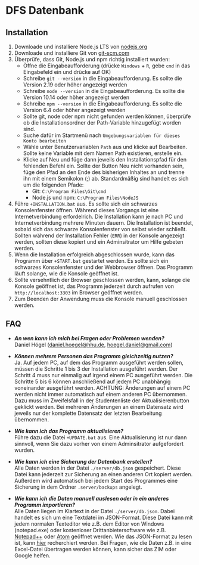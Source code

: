 # DFS Datenbank

## Installation
1. Downloade und installiere Node.js LTS von [nodejs.org](https://nodejs.org/de/)
2. Downloade und installiere Git von [git-scm.com](https://git-scm.com/downloads)
3. Überprüfe, dass Git, Node.js und npm richtig installiert wurden:
    * Öffne die Eingabeaufforderung (drücke `Windows` + `R`, gebe `cmd` in das Eingabefeld ein und drücke auf OK)
    * Schreibe `git --version` in die Eingabeaufforderung. Es sollte die Version 2.19 oder höher angezeigt werden
    * Schreibe `node --version` in die Eingabeaufforderung. Es sollte die Version 10.14 oder höher angezeigt werden
    * Schreibe `npm --version` in die Eingabeaufforderung. Es sollte die Version 6.4 oder höher angezeigt werden
    * Sollte git, node oder npm nicht gefunden werden können, überprüfe ob die Installationsordner der Path-Variable hinzugefügt worden sind.
    * Suche dafür im Startmenü nach `Umgebungsvariablen für dieses Konto bearbeiten`
    * Wähle unter Benutzervariablen `Path` aus und klicke auf Bearbeiten. Sollte keine Variable mit dem Namen Path existieren, erstelle ein.
    * Klicke auf Neu und füge dann jeweils den Installationspfad für den fehlenden Befehl ein. Sollte der Button Neu nicht vorhanden sein, füge den Pfad an den Ende des bisherigen Inhaltes an und trenne ihn mit einem Semikolon (;) ab. Standardmäßig sind handelt es sich um die folgenden Pfade:
      - Git: `C:\Program Files\Git\cmd`
      - Node.js und npm: `C:\Program Files\NodeJS`
4. Führe `+INSTALLATION.bat` aus. Es sollte sich ein schwarzes Konsolenfenster öffnen. Während dieses Vorgangs ist eine Internetverbindung erfordelrich. Die Installation kann je nach PC und Internetverbindung mehrere Minuten dauern. Die Installation ist beendet, sobald sich das schwarze Konsolenfenster von selbst wieder schließt. Sollten während der Installation Fehler (`ERR`) in der Konsole angezeigt werden, sollten diese kopiert und ein Adminsitrator um Hilfe gebeten werden.
5. Wenn die Installation erfolgreich abgeschlossen wurde, kann das Programm über `+START.bat` gestartet werden. Es sollte sich ein schwarzes Konsolenfenster und der Webbrowser öffnen. Das Programm läuft solange, wie die Konsole geöffnet ist.
6. Sollte versehntlich der Browser geschlossen werden, kann, solange die Konsole geöffnet ist, das Programm jederzeit durch aufrufen von `http://localhost:3303` im Browser geöffnet werden.
7. Zum Beenden der Anwendung muss die Konsole manuell geschlossen werden.

## FAQ
* **_An wen kann ich mich bei Fragen oder Problemen wenden?_**  
Daniel Högel (daniel.hoegel@hhu.de, hoegel.daniel@gmail.com)

* **_Können mehrere Personen das Programm gleichzeitig nutzen?_**  
Ja. Auf jedem PC, auf dem das Programm ausgeführt werden sollen, müssen die Schritte 1 bis 3 der Installation ausgeführt werden. Der Schritt 4 muss nur einmalig auf irgend einem PC ausgeführt werden. Die Schritte 5 bis 6 können anschließend auf jedem PC unabhängig voneinander ausgeführt werden. ACHTUNG: Änderungen auf einem PC werden nicht immer automatisch auf einem anderen PC übernommen. Dazu muss im Zweifelsfall in der Studentenliste der Aktualisierenbutton geklickt werden. Bei mehreren Änderungen an einem Datensatz wird jeweils nur der komplette Datensatz der letzten Bearbeitung übernommen.  

* **_Wie kann ich das Programm aktualisieren?_**  
Führe dazu die Datei `+UPDATE.bat` aus. Eine Aktualisierung ist nur dann sinnvoll, wenn Sie dazu vorher von einem Adminsitrator aufgefordert wurden.

* **_Wie kann ich eine Sicherung der Datenbank erstellen?_**  
Alle Daten werden in der Datei `./server/db.json` gespeichert. Diese Datei kann jederzeit zur Sicherung an einen anderen Ort kopiert werden. Außerdem wird automatisch bei jedem Start des Programmes eine Sicherung in dem Ordner `.server/backups` angelegt.

* **_Wie kann ich die Daten manuell auslesen oder in ein anderes Programm importieren?_**  
Alle Daten liegen im Klartext in der Datei `./server/db.json`. Dabei handelt es sich um eine Textdatei im JSON-Format. Diese Datei kann mit jedem normalen Texteditor wie z.B. dem Editor von Windows (notepad.exe) oder kostenloser Drittanbietersoftware wie z.B. [Notepad++](https://notepad-plus-plus.org/download/v7.6.3.html) oder [Atom](https://atom.io/) geöffnet werden. Wie das JSON-Format zu lesen ist, kann [hier](https://www.json.org/json-de.html) recherchiert werden. Bei Fragen, wie die Daten z.B. in eine Excel-Datei übertragen werden können, kann sicher das ZIM oder Google helfen.  